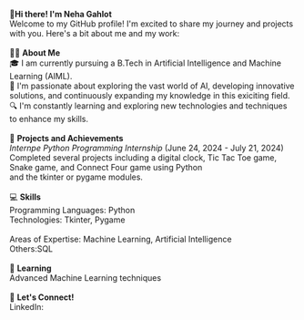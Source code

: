 👋**Hi there! I'm Neha Gahlot**
<br>
Welcome to my GitHub profile! I'm excited to share my journey and projects with you. Here's a bit about me and my work:
<br>
<br>
👨‍💻 **About Me**
<br>
   🎓 I am currently pursuing a B.Tech in Artificial Intelligence and Machine Learning (AIML).
<br>
   🌱 I'm passionate about exploring the vast world of AI, developing innovative solutions, and continuously expanding my knowledge in this exiciting field.
<br>
   🔍 I'm constantly learning and exploring new technologies and techniques to enhance my skills.
<br>
<br>
🌟 **Projects and Achievements**
<br>
    *Internpe Python Programming Internship* (June 24, 2024 - July 21, 2024)
<br>
      Completed several projects including a digital clock, Tic Tac Toe game, Snake game, and Connect Four game using Python
<br>
      and the tkinter or pygame modules.
<br>
<br>
💻 **Skills**
<br>
    Programming Languages: Python
<br>
    Technologies: Tkinter, Pygame
<br>    
    Areas of Expertise: Machine Learning, Artificial Intelligence
<br>
    Others:SQL
<br>
<br>
🌱 **Learning**
<br>
    Advanced Machine Learning techniques
<br>
<br>
💬 **Let's Connect!**
<br>
   LinkedIn:

